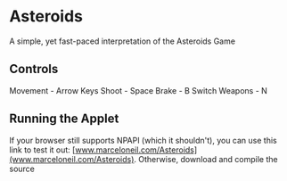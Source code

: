 # Asteroids
A simple, yet fast-paced interpretation of the Asteroids Game

## Controls
Movement - Arrow Keys
Shoot - Space
Brake - B
Switch Weapons - N

## Running the Applet
If your browser still supports NPAPI (which it shouldn't), you can use this link to test it out: [www.marceloneil.com/Asteroids](www.marceloneil.com/Asteroids). 
Otherwise, download and compile the source
